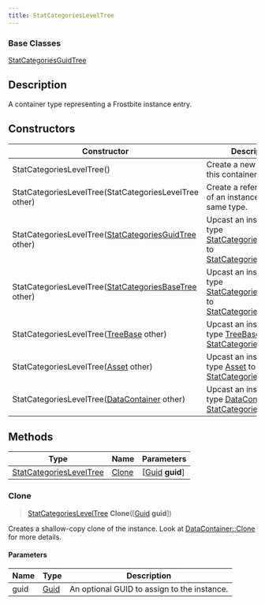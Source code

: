 ```yaml
---
title: StatCategoriesLevelTree
---
```

### Base Classes

[StatCategoriesGuidTree](/vext/ref/fb/statcategoriesguidtree/)

## Description

A container type representing a Frostbite instance entry.

## Constructors

| Constructor                                                                        | Description                                                                                                                           |
| ---------------------------------------------------------------------------------- | ------------------------------------------------------------------------------------------------------------------------------------- |
| StatCategoriesLevelTree()                                                          | Create a new instance of this container type.                                                                                         |
| StatCategoriesLevelTree(StatCategoriesLevelTree other)                             | Create a reference copy of an instance of the same type.                                                                              |
| StatCategoriesLevelTree([StatCategoriesGuidTree](/vext/ref/fb/statcategoriesguidtree/) other)    | Upcast an instance of type [StatCategoriesGuidTree](/vext/ref/fb/statcategoriesguidtree/) to [StatCategoriesLevelTree](/vext/ref/fb/statcategoriesleveltree/).    |
| StatCategoriesLevelTree([StatCategoriesBaseTree](/vext/ref/fb/statcategoriesbasetree/) other)    | Upcast an instance of type [StatCategoriesBaseTree](/vext/ref/fb/statcategoriesbasetree/) to [StatCategoriesLevelTree](/vext/ref/fb/statcategoriesleveltree/).    |
| StatCategoriesLevelTree([TreeBase](/vext/ref/fb/treebase/) other)                                | Upcast an instance of type [TreeBase](/vext/ref/fb/treebase/) to [StatCategoriesLevelTree](/vext/ref/fb/statcategoriesleveltree/).                                |
| StatCategoriesLevelTree([Asset](/vext/ref/fb/asset/) other)                                      | Upcast an instance of type [Asset](/vext/ref/fb/asset/) to [StatCategoriesLevelTree](/vext/ref/fb/statcategoriesleveltree/).                                      |
| StatCategoriesLevelTree([DataContainer](/vext/ref/shared/class/datacontainer) other) | Upcast an instance of type [DataContainer](/vext/ref/shared/class/datacontainer) to [StatCategoriesLevelTree](/vext/ref/fb/statcategoriesleveltree/). |

## Methods

| Type                                               | Name            | Parameters                                     |
| -------------------------------------------------- | --------------- | ---------------------------------------------- |
| [StatCategoriesLevelTree](/vext/ref/fb/statcategoriesleveltree/) | [Clone](#clone) | \[[Guid](/vext/ref/shared/class/guid) **guid**\] |

### Clone

> [StatCategoriesLevelTree](/vext/ref/fb/statcategoriesleveltree/) **Clone**(\[[Guid](/vext/ref/shared/class/guid) **guid**\])

Creates a shallow-copy clone of the instance. Look at [DataContainer::Clone](/vext/ref/shared/class/datacontainer#clone) for more details.

#### Parameters

| Name | Type         | Description                                 |
| ---- | ------------ | ------------------------------------------- |
| guid | [Guid](/vext/ref/shared/class/guid/) | An optional GUID to assign to the instance. |
